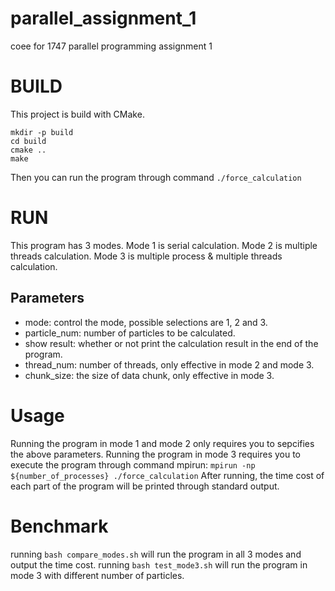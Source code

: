 # parallel_assignment_1
coee for 1747 parallel programming assignment 1

# BUILD
This project is build with CMake.
```
mkdir -p build
cd build
cmake ..
make
```
Then you can run the program through command ```./force_calculation```

# RUN
This program has 3 modes.
Mode 1 is serial calculation.
Mode 2 is multiple threads calculation.
Mode 3 is multiple process & multiple threads calculation.
## Parameters
- mode: control the mode, possible selections are 1, 2 and 3.
- particle_num: number of particles to be calculated.
- show result: whether or not print the calculation result in the end of the program.
- thread_num: number of threads, only effective in mode 2 and mode 3.
- chunk_size: the size of data chunk, only effective in mode 3.

# Usage
Running the program in mode 1 and mode 2 only requires you to sepcifies the above parameters.
Running the program in mode 3 requires you to execute the program through command mpirun:
```mpirun -np ${number_of_processes} ./force_calculation```
After running, the time cost of each part of the program will be printed through standard output.

# Benchmark
running ```bash compare_modes.sh``` will run the program in all 3 modes and output the time cost.
running ```bash test_mode3.sh``` will run the program in mode 3 with different number of particles.

